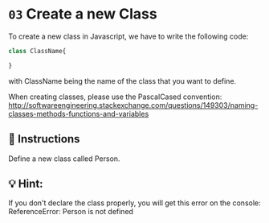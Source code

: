 # `03` Create a new Class

To create a new class in Javascript, we have to write the following code:
```js
class ClassName{

}
```
with ClassName being the name of the class that you want to define. 

When creating classes, please use the PascalCased convention: 
http://softwareengineering.stackexchange.com/questions/149303/naming-classes-methods-functions-and-variables

## 📝 Instructions
Define a new class called Person. 

## 💡 Hint:

If you don't declare the class properly, you will get this error on the console:
ReferenceError: Person is not defined